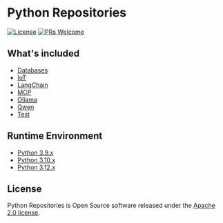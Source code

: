 # Python Repositories

[![License](https://img.shields.io/badge/license-Apache-blue.svg)](https://github.com/T5750/python-repositories/blob/master/LICENSE)
[![PRs Welcome](https://img.shields.io/badge/PRs-welcome-brightgreen.svg)](https://github.com/T5750/python-repositories/pulls)

## What's included
- [Databases](databases/README)
- [IoT](iot/README)
- [LangChain](langchain/README)
- [MCP](mcp/README)
- [Ollama](ollama/README)
- [Qwen](qwen/README)
- [Test](test/README)

## Runtime Environment
- [Python 3.9.x](https://www.python.org/downloads/)
- [Python 3.10.x](https://www.python.org/downloads/)
- [Python 3.12.x](https://www.python.org/downloads/)

## License
Python Repositories is Open Source software released under the [Apache 2.0 license](http://www.apache.org/licenses/LICENSE-2.0.html).